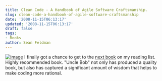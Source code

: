 ```yaml
---
title: Clean Code - A Handbook of Agile Software Craftsmanship.
slug: clean-code-a-handbook-of-agile-software-craftsmanship
date: '2008-11-15T06:13:17'
updated: '2008-11-15T06:13:17'
draft: false
tags:
- Books
author: Sean Feldman
---
```



[![image](https://aspblogs.blob.core.windows.net/media/sfeldman/WindowsLiveWriter/CleanCodeAHandbookofAgileSoftwareCrafts_1468F/image_thumb.png)](https://aspblogs.blob.core.windows.net/media/sfeldman/WindowsLiveWriter/CleanCodeAHandbookofAgileSoftwareCrafts_1468F/image_2.png) I finally got a chance to get to the [next book](http://www.amazon.ca/Clean-Code-Handbook-Software-Craftsmanship/dp/0132350882) on my reading list. Highly recommended book. "Uncle Bob" not only has produced a quality book, but also has captured a significant amount of wisdom that helps to make coding more rational.


